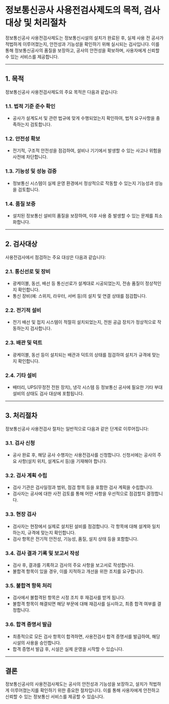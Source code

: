# 정보통신공사 사용전검사제도의 목적, 검사대상 및 처리절차

정보통신공사 사용전검사제도는 정보통신시설의 설치가 완료된 후, 실제 사용 전 공사가 적법하게 이루어졌는지, 안전성과 기능성을 확인하기 위해 실시되는 검사입니다. 이를 통해 정보통신공사의 품질을 보장하고, 공사의 안전성을 확보하며, 사용자에게 신뢰할 수 있는 서비스를 제공합니다.

---

## 1. **목적**

정보통신공사 사용전검사제도의 주요 목적은 다음과 같습니다:

### 1.1. **법적 기준 준수 확인**
- 공사가 설계도서 및 관련 법규에 맞게 수행되었는지 확인하여, 법적 요구사항을 충족하는지 검토합니다.

### 1.2. **안전성 확보**
- 전기적, 구조적 안전성을 점검하여, 설비나 기기에서 발생할 수 있는 사고나 위험을 사전에 차단합니다.

### 1.3. **기능성 및 성능 검증**
- 정보통신 시스템이 실제 운영 환경에서 정상적으로 작동할 수 있는지 기능성과 성능을 검토합니다.

### 1.4. **품질 보증**
- 설치된 정보통신 설비의 품질을 보장하여, 이후 사용 중 발생할 수 있는 문제를 최소화합니다.

---

## 2. **검사대상**

사용전검사에서 점검하는 주요 대상은 다음과 같습니다:

### 2.1. **통신선로 및 장비**
- 광케이블, 동선, 배선 등 통신선로가 설계대로 시공되었는지, 전송 품질이 정상적인지 확인합니다.
- 통신 장비(예: 스위치, 라우터, 서버 등)의 설치 및 연결 상태를 점검합니다.

### 2.2. **전기적 설비**
- 전기 배선 및 접지 시스템이 적절히 설치되었는지, 전원 공급 장치가 정상적으로 작동하는지 검사합니다.

### 2.3. **배관 및 덕트**
- 광케이블, 동선 등이 설치되는 배관과 덕트의 상태를 점검하여 설치가 규격에 맞는지 확인합니다.

### 2.4. **기타 설비**
- 배터리, UPS(무정전 전원 장치), 냉각 시스템 등 정보통신 공사에 필요한 기타 부대설비의 상태도 검사 대상에 포함됩니다.

---

## 3. **처리절차**

정보통신공사 사용전검사 절차는 일반적으로 다음과 같은 단계로 이루어집니다:

### 3.1. **검사 신청**
- 공사 완료 후, 해당 공사 수행자는 사용전검사를 신청합니다. 신청서에는 공사의 주요 사항(설치 위치, 설계도서 등)을 기재해야 합니다.

### 3.2. **검사 계획 수립**
- 검사 기관은 검사일정과 범위, 점검 항목 등을 포함한 검사 계획을 수립합니다.
- 검사자는 공사에 대한 사전 검토를 통해 어떤 사항을 우선적으로 점검할지 결정합니다.

### 3.3. **현장 검사**
- 검사자는 현장에서 실제로 설치된 설비를 점검합니다. 각 항목에 대해 설계와 일치하는지, 규격에 맞는지 확인합니다.
- 검사 항목은 전기적 안전성, 기능성, 품질, 설치 상태 등을 포함합니다.

### 3.4. **검사 결과 기록 및 보고서 작성**
- 검사 후, 결과를 기록하고 검사의 주요 사항을 보고서로 작성합니다.
- 불합격 항목이 있을 경우, 이를 지적하고 개선을 위한 조치를 요구합니다.

### 3.5. **불합격 항목 처리**
- 검사에서 불합격된 항목은 시정 조치 후 재검사를 받게 됩니다.
- 불합격 항목이 해결되면 해당 부문에 대해 재검사를 실시하고, 최종 합격 여부를 결정합니다.

### 3.6. **합격 증명서 발급**
- 최종적으로 모든 검사 항목이 합격하면, 사용전검사 합격 증명서를 발급하여, 해당 시설의 사용을 승인합니다.
- 합격 증명서 발급 후, 시설은 실제 운영을 시작할 수 있습니다.

---

## 결론

정보통신공사의 사용전검사제도는 공사의 안전성과 기능성을 보장하고, 설치가 적법하게 이루어졌는지를 확인하기 위한 중요한 절차입니다. 이를 통해 사용자에게 안전하고 신뢰할 수 있는 정보통신 서비스를 제공할 수 있습니다.
